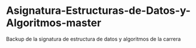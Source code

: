# Asignatura-Estructuras-de-Datos-y-Algoritmos-master
Backup de la signatura de estructura de datos y algoritmos de la carrera
